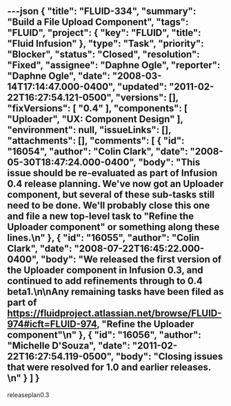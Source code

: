 ---json
{
  "title": "FLUID-334",
  "summary": "Build a File Upload Component",
  "tags": "FLUID",
  "project": {
    "key": "FLUID",
    "title": "Fluid Infusion"
  },
  "type": "Task",
  "priority": "Blocker",
  "status": "Closed",
  "resolution": "Fixed",
  "assignee": "Daphne Ogle",
  "reporter": "Daphne Ogle",
  "date": "2008-03-14T17:14:47.000-0400",
  "updated": "2011-02-22T16:27:54.121-0500",
  "versions": [],
  "fixVersions": [
    "0.4"
  ],
  "components": [
    "Uploader",
    "UX: Component Design"
  ],
  "environment": null,
  "issueLinks": [],
  "attachments": [],
  "comments": [
    {
      "id": "16054",
      "author": "Colin Clark",
      "date": "2008-05-30T18:47:24.000-0400",
      "body": "This issue should be re-evaluated as part of Infusion 0.4 release planning. We've now got an Uploader component, but several of these sub-tasks still need to be done. We'll probably close this one and file a new top-level task to \"Refine the Uploader component\" or something along these lines.\n"
    },
    {
      "id": "16055",
      "author": "Colin Clark",
      "date": "2008-07-22T16:45:22.000-0400",
      "body": "We released the first version of the Uploader component in Infusion 0.3, and continued to add refinements through to 0.4 beta1.\n\nAny remaining tasks have been filed as part of <https://fluidproject.atlassian.net/browse/FLUID-974#icft=FLUID-974>, \"Refine the Uploader component\"\n"
    },
    {
      "id": "16056",
      "author": "Michelle D'Souza",
      "date": "2011-02-22T16:27:54.119-0500",
      "body": "Closing issues that were resolved for 1.0 and earlier releases.&#x20;\n"
    }
  ]
}
---
releaseplan0.3

        